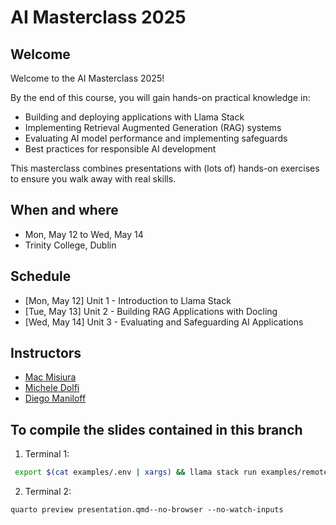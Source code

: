 # AI Masterclass 2025

## Welcome

Welcome to the AI Masterclass 2025!

By the end of this course, you will gain hands-on practical knowledge in:

- Building and deploying applications with Llama Stack
- Implementing Retrieval Augmented Generation (RAG) systems
- Evaluating AI model performance and implementing safeguards
- Best practices for responsible AI development

This masterclass combines presentations with (lots of) hands-on exercises to ensure you walk away with real skills.

## When and where

- Mon, May 12 to Wed, May 14
- Trinity College, Dublin

## Schedule

- [Mon, May 12] Unit 1 - Introduction to Llama Stack
- [Tue, May 13] Unit 2 - Building RAG Applications with Docling
- [Wed, May 14] Unit 3 - Evaluating and Safeguarding AI Applications

## Instructors

- [Mac Misiura](https://github.com/m-misiura)
- [Michele Dolfi](https://github.com/dolfim-ibm)
- [Diego Maniloff](https://github.com/dmaniloff)

## To compile the slides contained in this branch

1. Terminal 1:

```bash
 export $(cat examples/.env | xargs) && llama stack run examples/remote_vllm.yaml
```

2. Terminal 2: 

```
quarto preview presentation.qmd--no-browser --no-watch-inputs
```